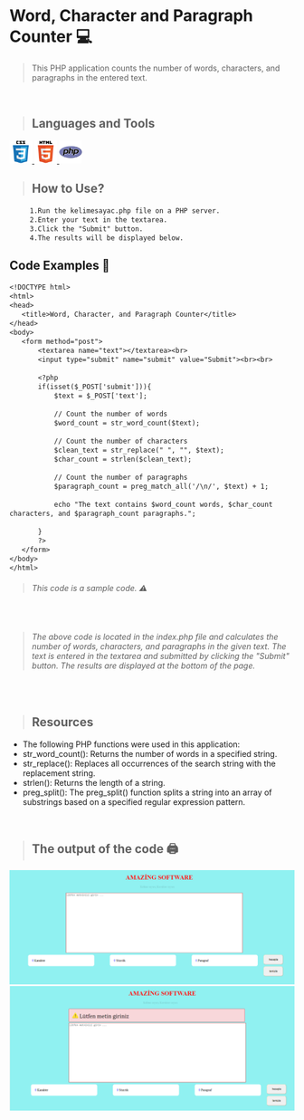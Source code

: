 # Word, Character and Paragraph Counter :computer:
>This PHP application counts the number of words, characters, and paragraphs in the entered text.
</br>

>  ## Languages and Tools
<p align="left"> <a href="https://www.w3schools.com/css/" target="_blank" rel="noreferrer"> <img src="https://raw.githubusercontent.com/devicons/devicon/master/icons/css3/css3-original-wordmark.svg" alt="css3" width="40" height="40"/> </a> <a href="https://www.w3.org/html/" target="_blank" rel="noreferrer"> <img src="https://raw.githubusercontent.com/devicons/devicon/master/icons/html5/html5-original-wordmark.svg" alt="html5" width="40" height="40"/> </a> <a href="https://www.php.net" target="_blank" rel="noreferrer"> <img src="https://raw.githubusercontent.com/devicons/devicon/master/icons/php/php-original.svg" alt="php" width="40" height="40"/> </a> </p>


>##     How to Use?
```
     1.Run the kelimesayac.php file on a PHP server.
     2.Enter your text in the textarea.
     3.Click the "Submit" button.
     4.The results will be displayed below.
 ```
 ##     Code Examples :memo:

 
 ```
 <!DOCTYPE html>
<html>
<head>
	<title>Word, Character, and Paragraph Counter</title>
</head>
<body>
	<form method="post">
		<textarea name="text"></textarea><br>
		<input type="submit" name="submit" value="Submit"><br><br>

		<?php
		if(isset($_POST['submit'])){
			$text = $_POST['text'];

			// Count the number of words
			$word_count = str_word_count($text);

			// Count the number of characters
			$clean_text = str_replace(" ", "", $text);
			$char_count = strlen($clean_text);

			// Count the number of paragraphs
			$paragraph_count = preg_match_all('/\n/', $text) + 1;

			echo "The text contains $word_count words, $char_count characters, and $paragraph_count paragraphs.";
               
		}
		?>
	</form>
</body>
</html>
```

>###### This code is a sample code. :warning:
</br>

> ###### The above code is located in the index.php file and calculates the number of words, characters, and paragraphs in the given text. The text is entered in the textarea and submitted by clicking the "Submit" button. The results are displayed at the bottom of the page.
</br>

>## Resources

+ The following PHP functions were used in this application:
+ str_word_count(): Returns the number of words in a specified string.
+ str_replace(): Replaces all occurrences of the search string with the replacement string.
+ strlen(): Returns the length of a string.
+ preg_split(): The preg_split() function splits a string into an array of substrings based on a specified regular expression pattern.

</br>

 >## The output of the code :printer:
 
 <a><img src="https://github.com/MustafaKskn/WORDS-AND-CHARACTER-COUNTING/blob/aace22185e4ff1f1679b72cb5455bba135a6631a/kelimesayac/imges/Ekran%20Al%C4%B1nt%C4%B1s%C4%B1.PNG">
<img src="https://github.com/MustafaKskn/WORDS-AND-CHARACTER-COUNTING/blob/ec97a6cec604a0fd32a01334858b2d16e95d833e/kelimesayac/imges/Ekran%20Al%C4%B1nt%C4%B1s%C4%B12.PNG"></a>

